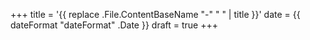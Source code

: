 +++
title = '{{ replace .File.ContentBaseName "-" " " | title }}'
date = {{ dateFormat "dateFormat" .Date }}
draft = true
+++